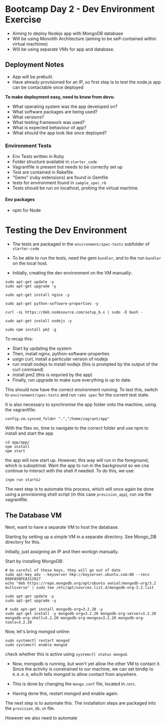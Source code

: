 # Bootcamp Day 2 - Dev Environment Exercise

- Aiming to deploy Nodejs app with MongoDB database
- Will be using Monolith Architecture (aiming to be self-contained within virtual machines)
- Will be using separate VMs for app and database.

## Deployment Notes

- App will be prebuilt.
- Have already provisioned for an IP, so first step is to test the node.js app can be contactable once deployed


**To make deployment easy, need to know from devs:**


- What operating system was the app developed on?
- What software packages are being used?
- What versions?
- What testing framework was used?
- What is expected behaviour of app?
- What should the app look like once deployed?

### Environment Tests

- Env Tests written in Ruby
- Folder structure available in ```starter_code```
- Vagrantfile is present but needs to be correctly set up
- Test are contained in Rakefile. 
- "Gems" (ruby extensions) are found in Gemfile
- tests for environment found in ```sample_spec.rb```
- Tests should be run on localhost, probing the virtual machine.

#### Env packages
- npm for Node

# Testing the Dev Environment

- The tests are packaged in the ```environment/spec-tests``` subfolder of ```starter-code```

- To be able to run the tests, need the gem ```bundler```, and to the run ```bundler``` on the local host.

- Initially, creating the dev environment on the VM manually:

``` 
sudo apt-get update -y
sudo apt-get upgrade -y

sudo apt-get install nginx -y

sudo apt-get python-software-properties -y

curl -sL https://deb.nodesource.com/setup_6.x | sudo -E bash -

sudo apt-get install nodejs -y

sudo npm install pm2 -g

```

To recap this:

- Start by updating the system
- Then, install nginx, python-software-properties
- usign curl, install a particular version of nodejs
- run install nodejs to install nodejs (this is prompted by the output of the curl command)
- install pm2 (this is requried by the app)
- Finally, run upgrade to make sure everything is up to date.

This should now have the correct environment running. To test this, switch to ```environment/spec-tests``` and run `rake spec` for the current test state.

It is also necessary to synchronise the app folder onto the machine, using the vagrantfile:

```
config.vm.synced_folder ".","/home/vagrant/app"
```

With the files on, time to navigate to the correct folder and use npm to install and start the app

```
cd app/app/
npm install
npm start
```

the app will now start up. However, this way will run in the foreground, which is suboptimal. Want the app to run in the background so we cna continue to interact with the shell if needed. To do this, we use:
```
(npm run start&) 
```



The next step is to automate this process, which will once again be done using a provisioning shell script (in this case `provision_app`), run via the vagrantfile.

## The Database VM

Next, want to have a separate VM to host the database.

Starting by setting up a simple VM in a separate directory. See Mongo_DB directory for this.

Initially, just assigning an IP and then workign manually.

Start by installing MongoDB:

```
# be careful of these keys, they will go out of date
sudo apt-key adv --keyserver hkp://keyserver.ubuntu.com:80 --recv D68FA50FEA312927
echo "deb https://repo.mongodb.org/apt/ubuntu xenial/mongodb-org/3.2 multiverse" | sudo tee /etc/apt/sources.list.d/mongodb-org-3.2.list

sudo apt-get update -y
sudo apt-get upgrade -y

# sudo apt-get install mongodb-org=3.2.20 -y
sudo apt-get install -y mongodb-org=3.2.20 mongodb-org-server=3.2.20 mongodb-org-shell=3.2.20 mongodb-org-mongos=3.2.20 mongodb-org-tools=3.2.20
```

Now, let's bring mongod online:

```
sudo systemctl restart mongod
sudo systemctl enable mongod
```

check whether this is active using `systemctl status mongod`.

- Now, mongodb is running, but won't yet allow the other VM to contact it. Since the activity is constrained to our machine, we can set bindIp to `0.0.0.0`, whcih tells mongod to allow contact from anywhere.
- This is done by changing the `mongo.conf` file, located in `/etc`.

- Having done this, restart mongod and enable again.

The next step is to automate this. The installation steps are packaged into the `provision_db.sh` file.

However we also need to automate 